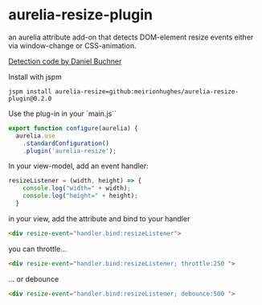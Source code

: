 # aurelia-resize-plugin

an aurelia attribute add-on that detects DOM-element resize events either via window-change or CSS-animation.

[Detection code by Daniel Buchner](http://www.backalleycoder.com/2013/03/18/cross-browser-event-based-element-resize-detection/)

Install with jspm
```
jspm install aurelia-resize=github:meirionhughes/aurelia-resize-plugin@0.2.0
```

Use the plug-in in your `main.js``
```javascript
export function configure(aurelia) {
  aurelia.use
    .standardConfiguration()
    .plugin('aurelia-resize');
```

In your view-model, add an event handler:

```javascript
resizeListener = (width, height) => {
    console.log("width=" + width);
    console.log("height=" + height);
  }
```

in your view, add the attribute and bind to your handler

```html
<div resize-event="handler.bind:resizeListener">
 ```

you can throttle...

```html
<div resize-event="handler.bind:resizeListener; throttle:250 ">
 ```

... or debounce

 ```html
 <div resize-event="handler.bind:resizeListener; debounce:500 ">
  ```


